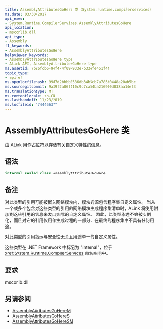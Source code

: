 ```yaml
---
title: AssemblyAttributesGoHere 类（System.runtime.compilerservices）
ms.date: 03/30/2017
api_name:
- System.Runtime.CompilerServices.AssemblyAttributesGoHere
api_location:
- mscorlib.dll
api_type:
- Assembly
f1_keywords:
- AssemblyAttributesGoHere
helpviewer_keywords:
- AssemblyAttributesGoHere type
- Alink API, AssemblyAttributesGoHere type
ms.assetid: 7b26fcb6-94f4-4f09-933e-b33efe451f4f
topic_type:
- apiref
ms.openlocfilehash: 99d7d2bbbb0586db34b5cb7a785b0448a20ab5bc
ms.sourcegitcommit: 9a39f2a06f110c9c7ca54ba216900d038aa14ef3
ms.translationtype: MT
ms.contentlocale: zh-CN
ms.lasthandoff: 11/23/2019
ms.locfileid: "74446637"
---
```

# <a name="assemblyattributesgohere-class"></a>AssemblyAttributesGoHere 类

由 ALink 用作占位符以存储有关自定义特性的信息。

## <a name="syntax"></a>语法

```csharp
internal sealed class AssemblyAttributesGoHere
```

## <a name="remarks"></a>备注

对此类型的引用可能被嵌入网络模块内，模块的源包含程序集自定义属性。 当从一个或多个包含对这些类型的引用的网络模块生成程序集清单时，ALink 将使用附加到这些引用的信息来发出实际的自定义属性。 因此，此类型永远不会被实例化，而且对它的引用仅用作生成过程的一部分，在最终的程序集中不具有任何用途。

对此类型的引用指示与安全性无关且用途单一的自定义属性。

这些类型在 .NET Framework 中标记为 "internal"，位于 <xref:System.Runtime.CompilerServices> 命名空间中。

## <a name="requirements"></a>要求

mscorlib.dll

## <a name="see-also"></a>另请参阅

- [AssemblyAttributesGoHereM](assemblyattributesgoherem.md)
- [AssemblyAttributesGoHereS](assemblyattributesgoheres.md)
- [AssemblyAttributesGoHereSM](assemblyattributesgoheresm.md)
